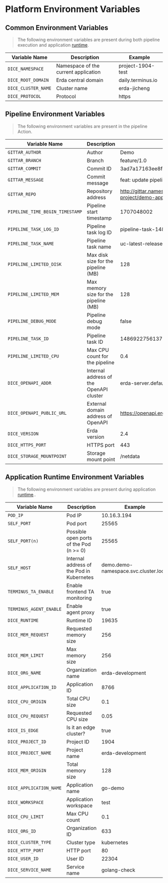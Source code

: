 # Platform Environment Variables

## Common Environment Variables

> The following environment variables are present during both pipeline execution and application [runtime](../../../quick-start/premise.md#service-and-runtime).

| Variable Name       | Description                          | Example           |
|---------------------|--------------------------------------|-------------------|
| `DICE_NAMESPACE`    | Namespace of the current application | project-1904-test |
| `DICE_ROOT_DOMAIN`  | Erda central domain                  | daily.terminus.io |
| `DICE_CLUSTER_NAME` | Cluster name                         | erda-jicheng      |
| `DICE_PROTOCOL`     | Protocol                             | https             |

## Pipeline Environment Variables

> The following environment variables are present in the pipeline Action.

| Variable Name                   | Description                             | Example                                                         |
|---------------------------------|-----------------------------------------|-----------------------------------------------------------------|
| `GITTAR_AUTHOR`                 | Author                                  | Demo                                                            |
| `GITTAR_BRANCH`                 | Branch                                  | feature/1.0                                                     |
| `GITTAR_COMMIT`                 | Commit ID                               | 3ad7a17163ee8f1a431389bea75a2738e710a4f0                        |
| `GITTAR_MESSAGE`                | Commit message                          | feat: update pipeline                                           |
| `GITTAR_REPO`                   | Repository address                      | http://gittar.namespace.svc.cluster.local/demo-project/demo-app |
| `PIPELINE_TIME_BEGIN_TIMESTAMP` | Pipeline start timestamp                | 1707048002                                                      |
| `PIPELINE_TASK_LOG_ID`          | Pipeline task log ID                    | pipeline-task-1486922756137087                                  |
| `PIPELINE_TASK_NAME`            | Pipeline task name                      | uc-latest-release                                               |
| `PIPELINE_LIMITED_DISK`         | Max disk size for the pipeline (MB)     | 128                                                             |
| `PIPELINE_LIMITED_MEM`          | Max memory size for the pipeline (MB)   | 128                                                             |
| `PIPELINE_DEBUG_MODE`           | Pipeline debug mode                     | false                                                           |
| `PIPELINE_TASK_ID`              | Pipeline task ID                        | 1486922756137087                                                |
| `PIPELINE_LIMITED_CPU`          | Max CPU count for the pipeline          | 0.4                                                             |
| `DICE_OPENAPI_ADDR`             | Internal address of the OpenAPI cluster | erda-server.default.svc.cluster.local:9529                      |
| `DICE_OPENAPI_PUBLIC_URL`       | External domain address of OpenAPI      | https://openapi.erda.daily.terminus.io/                         |
| `DICE_VERSION`                  | Erda version                            | 2.4                                                             |
| `DICE_HTTPS_PORT`               | HTTPS port                              | 443                                                             |
| `DICE_STORAGE_MOUNTPOINT`       | Storage mount point                     | /netdata                                                        |

## Application Runtime Environment Variables

> The following environment variables are present during application [runtime](../../../quick-start/premise.md#service-and-runtime)..

| Variable Name           | Description                               | Example                               |
|-------------------------|-------------------------------------------|---------------------------------------|
| `POD_IP`                | Pod IP                                    | 10.16.3.194                           |
| `SELF_PORT`             | Pod port                                  | 25565                                 |
| `SELF_PORT(n)`          | Possible open ports of the Pod (n >= 0)   | 25565                                 |
| `SELF_HOST`             | Internal address of the Pod in Kubernetes | demo.demo-namespace.svc.cluster.local |
| `TERMINUS_TA_ENABLE`    | Enable frontend TA monitoring             | true                                  |
| `TERMINUS_AGENT_ENABLE` | Enable agent proxy                        | true                                  |
| `DICE_RUNTIME`          | Runtime ID                                | 19635                                 |
| `DICE_MEM_REQUEST`      | Requested memory size                     | 256                                   |
| `DICE_MEM_LIMIT`        | Max memory size                           | 256                                   |
| `DICE_ORG_NAME`         | Organization name                         | erda-development                      |
| `DICE_APPLICATION_ID`   | Application ID                            | 8766                                  |
| `DICE_CPU_ORIGIN`       | Total CPU size                            | 0.1                                   |
| `DICE_CPU_REQUEST`      | Requested CPU size                        | 0.05                                  |
| `DICE_IS_EDGE`          | Is it an edge cluster?                    | true                                  |
| `DICE_PROJECT_ID`       | Project ID                                | 1904                                  |
| `DICE_PROJECT_NAME`     | Project name                              | erda-development                      |
| `DICE_MEM_ORIGIN`       | Total memory size                         | 128                                   |
| `DICE_APPLICATION_NAME` | Application name                          | go-demo                               |
| `DICE_WORKSPACE`        | Application workspace                     | test                                  |
| `DICE_CPU_LIMIT`        | Max CPU count                             | 0.1                                   |
| `DICE_ORG_ID`           | Organization ID                           | 633                                   |
| `DICE_CLUSTER_TYPE`     | Cluster type                              | kubernetes                            |
| `DICE_HTTP_PORT`        | HTTP port                                 | 80                                    |
| `DICE_USER_ID`          | User ID                                   | 22304                                 |
| `DICE_SERVICE_NAME`     | Service name                              | golang-check                          |
